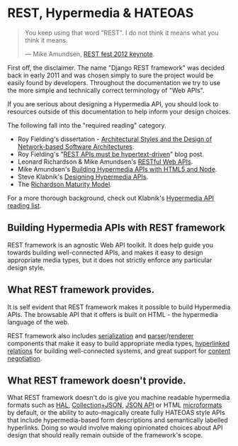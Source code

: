 # REST, Hypermedia & HATEOAS

> You keep using that word "REST". I do not think it means what you think it means.
>
> &mdash; Mike Amundsen, [REST fest 2012 keynote][cite].

First off, the disclaimer.  The name "Django REST framework" was decided back in early 2011 and was chosen simply to sure the project would be easily found by developers. Throughout the documentation we try to use the more simple and technically correct terminology of "Web APIs".

If you are serious about designing a Hypermedia API, you should look to resources outside of this documentation to help inform your design choices.

The following fall into the "required reading" category.

* Roy Fielding's dissertation - [Architectural Styles and
the Design of Network-based Software Architectures][dissertation].
* Roy Fielding's "[REST APIs must be hypertext-driven][hypertext-driven]" blog post.
* Leonard Richardson & Mike Amundsen's [RESTful Web APIs][restful-web-apis].
* Mike Amundsen's [Building Hypermedia APIs with HTML5 and Node][building-hypermedia-apis].
* Steve Klabnik's [Designing Hypermedia APIs][designing-hypermedia-apis].
* The [Richardson Maturity Model][maturitymodel].

For a more thorough background, check out Klabnik's [Hypermedia API reading list][readinglist].

## Building Hypermedia APIs with REST framework

REST framework is an agnostic Web API toolkit.  It does help guide you towards building well-connected APIs, and makes it easy to design appropriate media types, but it does not strictly enforce any particular design style.

## What REST framework provides.

It is self evident that REST framework makes it possible to build Hypermedia APIs.  The browsable API that it offers is built on HTML - the hypermedia language of the web.

REST framework also includes [serialization] and [parser]/[renderer] components that make it easy to build appropriate media types, [hyperlinked relations][fields] for building well-connected systems, and great support for [content negotiation][conneg].

## What REST framework doesn't provide.

What REST framework doesn't do is give you machine readable hypermedia formats such as [HAL][hal], [Collection+JSON][collection], [JSON API][json-api] or HTML [microformats] by default, or the ability to auto-magically create fully HATEOAS style APIs that include hypermedia-based form descriptions and semantically labelled hyperlinks. Doing so would involve making opinionated choices about API design that should really remain outside of the framework's scope.

[cite]: https://vimeo.com/channels/restfest/page:2
[dissertation]: https://www.ics.uci.edu/~fielding/pubs/dissertation/top.htm
[hypertext-driven]: http://roy.gbiv.com/untangled/2008/rest-apis-must-be-hypertext-driven
[restful-web-apis]: http://restfulwebapis.org/
[building-hypermedia-apis]: https://www.amazon.com/Building-Hypermedia-APIs-HTML5-Node/dp/1449306578
[designing-hypermedia-apis]: http://designinghypermediaapis.com/
[restisover]: http://blog.steveklabnik.com/posts/2012-02-23-rest-is-over
[readinglist]: http://blog.steveklabnik.com/posts/2012-02-27-hypermedia-api-reading-list
[maturitymodel]: https://martinfowler.com/articles/richardsonMaturityModel.html

[hal]: http://stateless.co/hal_specification.html
[collection]: http://www.amundsen.com/media-types/collection/
[json-api]: http://jsonapi.org/
[microformats]: http://microformats.org/wiki/Main_Page
[serialization]: ../api-guide/serializers.md
[parser]: ../api-guide/parsers.md
[renderer]: ../api-guide/renderers.md
[fields]: ../api-guide/fields.md
[conneg]: ../api-guide/content-negotiation.md
